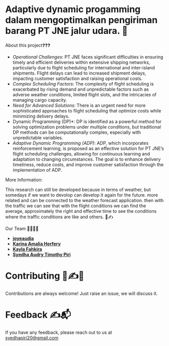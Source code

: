 # Adaptive dynamic progamming dalam mengoptimalkan pengiriman barang PT JNE jalur udara. 🚀

About this project❓❓❓
- *Operational Challenges*:
PT JNE faces significant difficulties in ensuring timely and efficient deliveries within extensive shipping networks, particularly due to flight scheduling for international and inter-island shipments. Flight delays can lead to increased shipment delays, impacting customer satisfaction and raising operational costs.
-  *Complex Scheduling Factors*:
The complexity of flight scheduling is exacerbated by rising demand and unpredictable factors such as adverse weather conditions, limited flight slots, and the intricacies of managing cargo capacity.
-   *Need for Advanced Solutions*: There is an urgent need for more sophisticated approaches to flight scheduling that optimize costs while minimizing delivery delays.
- Dynamic Programming (DP)*:
DP is identified as a powerful method for solving optimization problems under multiple conditions, but traditional DP methods can be computationally complex, especially with unpredictable variables.
- *Adaptive Dynamic Programming (ADP)*:
ADP, which incorporates reinforcement learning, is proposed as an effective solution for PT JNE’s flight scheduling challenges, allowing for continuous learning and adaptation to changing circumstances. The goal is to enhance delivery timeliness, reduce costs, and improve customer satisfaction through the implementation of ADP.

 More Information:
 
This research can still be developed because in terms of weather, but somedays if we want to devolop can develop it again for the future.
more related and can be connected to the weather forecast application. then with the traffic we can see that with the flight conditions we can find the average, approximately the right and effective time to see the conditions where the traffic conditions are like and others. 🚀✍️

Our Team 👩‍💻👨‍💻
- **[joyeaudia](joyeaudia752265@gmail.com)**
- **[Karina Amalia Herfery](karinaamalia10@gmail.com)**
- **[Kayla Fahkira](kaylafakhira07@gmail.com)**
- **[Syedha Audry Timothy Piri](syedha.piri8c@gmail.com)**


# Contributing 🚀✍️🍴
Contributions are always welcome! Just raise an issue, we will discuss it.



# Feedback ✍️📬
If you have any feedback, please reach out to us at syedhapiri20@gmail.com
